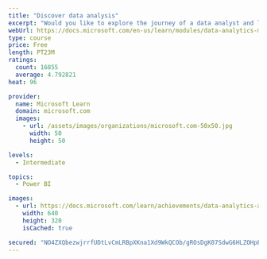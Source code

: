 ```yaml
---
title: "Discover data analysis"
excerpt: "Would you like to explore the journey of a data analyst and learn how a data analyst tells a story with data? In this module, you will explore the different roles in data and learn the different tasks of a data analyst."
webUrl: https://docs.microsoft.com/en-us/learn/modules/data-analytics-microsoft/
type: course
price: Free
length: PT23M
ratings:
  count: 16855
  average: 4.792821
heat: 96

provider:
  name: Microsoft Learn
  domain: microsoft.com
  images:
    - url: /assets/images/organizations/microsoft.com-50x50.jpg
      width: 50
      height: 50

levels:
  - Intermediate

topics:
  - Power BI

images:
  - url: https://docs.microsoft.com/learn/achievements/data-analytics-and-microsoft-social.png
    width: 640
    height: 320
    isCached: true

secured: "NO4ZXQbezwjrrfUDtLvCmLRBpXKna1Xd9WkQCOb/gROsDgK07SdwG6HLZOHpETj7yG3nrL3zkXfVTXYHuPKI8/uLNIECg9rZogk8y6UcBIVx7M5NYn3Pb7Esj1/ohLv7o1H9KWklrMCLO8q0js9vo/0bcD0rUVQZNvRqx1RhbSu9Ubq3MwMDJkYcTSShGiEvBldE+7mXzFQSfiClIBw5quVNeOhUQvP1e6ICq0upqzpjya1OcCKTx4XGWMVxMaS8MJK12iUlgAYZBq44zB4P0sd/usmkkXlfEpLPHbO++t/rUroCWh9eb3orTg0h4T2q1b0/8bb62aB+O9Ou4qoWcfgG2ceP4g9cVuHpWDep1aBhqsJten8isH1CCLN9qMnz2Xpaz8R3UGR4tE5ZNCSbFGbFRAcFwt3Ju2uVIac/BFeZEs5ijytNk529UYu30B7p;l6CiXEgwwHq/TydkHmGwcw=="
---
```



